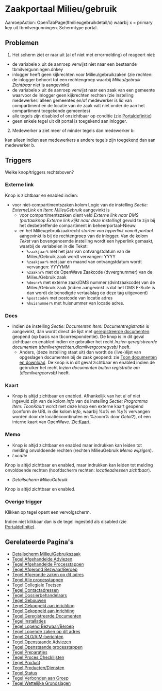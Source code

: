 # Zaakportaal Milieu/gebruik

AanroepAction: OpenTabPage(#milieugebruikdetail/x) waarbij x = primary key uit tbmilvergunningen.
Schermtype portal.

## Problemen

1. Het scherm ziet er raar uit (al of niet met errormelding) of reageert niet:

- de variabele x uit de aanroep verwijst niet naar een bestaande tbmilvergunningen.dnkey
- inlogger heeft geen kijkrechten voor Milieu/gebruikzaken (zie rechten: de inlogger behoort tot een rechtengroep waarbij _Milieu/gebruik Zichtbaar_ niet is aangevinkt)
- de variabele x uit de aanroep verwijst naar een zaak van een gemeente waarvoor de inlogger geen kijkrechten rechten (zie instelling medewerker: alleen gemeentes en/of medewerker is lid van compartiment en de locatie van de zaak valt niet onder de aan het compartiment toegekende gemeentes)
- alle tegels zijn disabled of onzichtbaar op conditie (zie [Portaldefinitie](../../../instellen_inrichten/portaldefinitie/README.md))
- geen enkele tegel uit dit portal is toegekend aan inlogger.

2. Medewerker a ziet meer of minder tegels dan medewerker b:

kan alleen indien aan medewerkers a andere tegels zijn toegekend dan aan medewerker b.

## Triggers

Welke knop/triggers rechtsboven?

### Externe link

Knop is zichtbaar en enabled indien:

- voor niet-compartimentszaken kolom Logic van de instelling _Sectie: ExterneLink_ en _Item: MilieuGebruik_ aangevinkt is
  - voor compartimentszaken dient veld _Externe link naar DMS (portaalknop Externe link kijkt naar deze instelling)_ gevuld te zijn bij het desbetreffende compartiment in beheerportaal-Nieuw
  - en het Milieugebruikzaakrecht _starten van hyperlink vanuit portaal_ aangevinkt is bij de rechtengroep van de inlogger. Van de kolom _Tekst_ van bovengenoemde instelling wordt een hyperlink gemaakt, waarbij de variabelen in die Tekst:
    - `%zaakjaar%` met het jaar van ontvangstdatum van de Milieu/Gebruik zaak wordt vervangen: YYYY
    - `%zaakjaar%` met jaar en maand van ontvangstdatum wordt vervangen: YYYYMM
    - `%zaaknr%` met de OpenWave Zaakcode (dvvergnummer) van de Milieu/Gebruik zaak
    - `%dmsnr%` met externe zaak/DMS nummer (dvintzaakcode) van de Milieu/Gebruik zaak (indien aangevinkt is dat het DMS E-Suite is dan wordt de benodigde vertaalslag op deze tag uitgevoerd)
    - `%postcode%` met postcode van locatie adres
    - `%huisnummer%` met huisnummer van locatie adres.

### Docs

- Indien de instelling _Sectie: Documenten Item: Documentregistratie_ is aangevinkt, dan wordt direct de lijst met [geregistreerde documenten](/probleemoplossing/module_overstijgende_schermen/geregistreerde_documenten/README.md) geopend (op basis van tbcorrespondentie). De knop is in dit geval zichtbaar en enabled indien de gebruiker het recht _Inzien geregistreerde documenten (tbmilvergrechten.dlcmilvergcorregvsb)_ heeft.
  - Anders, (deze instelling staat uit) dan wordt de (live-)lijst van opgeslagen documenten bij de zaak geopend: zie [Toon documenten en download](../programmablokken/toon_documenten_en_download.md). De knop is in dit geval zichtbaar en enabled indien de gebruiker het recht _Inzien documenten buiten registratie om (dlcmilvergcorvsb)_ heeft.

### Kaart

- Knop is altijd zichtbaar en enabled. Afhankelijk van het al of niet ingevuld zijn van de kolom _Info_ van de instelling _Sectie: Programma Item: ToonKaart_ wordt met deze knop een externe kaart geopend (conform de URL in die kolom _Info_, waarbij %x% en %y% vervangen worden door de locatiecoordinaten en %zoom% door _Getal2_), of een interne kaart van OpenWave. Zie:[Kaart](/probleemoplossing/module_overstijgende_schermen/kaart.md).

### Memo

- Knop is altijd zichtbaar en enabled maar indrukken kan leiden tot melding onvoldoende rechten (rechten MilieuGebruik _Memo wijzigen_).
- _Locatie_

Knop is altijd zichtbaar en enabled, maar indrukken kan leiden tot melding onvoldoende rechten (hoofdscherm rechten: _locatieadressen zichtbaar_).

- _Detailscherm MilieuGebruik_

Knop is altijd zichtbaar en enabled.

### Overige trigger

Klikken op tegel opent een vervolgscherm.

Indien niet klikbaar dan is de tegel ingesteld als disabled (zie [Portaldefinitie](../../../instellen_inrichten/portaldefinitie/README.md)).

## Gerelateerde Pagina's

- [Detailscherm Milieu/Gebruikszaak](detailscherm_milieu_gebruikszaken.md)
- [Tegel Afgehandelde Adviezen](tegel_afgehandelde_adviezen.md)
- [Tegel Afgehandelde Processtappen](tegel_afgehandelde_processtappen.md)
- [Tegel Afgerond Bezwaar/Beroep](tegel_afgerond_bezwaar_beroep.md)
- [Tegel Afgeronde zaken op dit adres](tegel_afgesloten_zaken_op_dit_adres.md)
- [Tegel Alle processtappen](tegel_alle_processtappen.md)
- [Tegel Collegiale Toetsen](tegel_collegiale_toetsen.md)
- [Tegel Contactadressen](tegel_contactadressen.md)
- [Tegel Dossierbehandelaars](tegel_dossierbehandelaars.md)
- [Tegel Gebouwen](tegel_gebouwen.md)
- [Tegel Gekoppeld aan inrichting](tegel_gekoppeld_aan_inrichting.md)
- [Tegel Gekoppeld aan inrichting](/probleemoplossing/portalen_en_moduleschermen/zaakportaal_milieu_gebruik.md)
- [Tegel Geregistreerde Documenten](tegel_geregistreerde_documenten.md)
- [Tegel Installaties](tegel_installaties.md)
- [Tegel Lopend Bezwaar/Beroep](tegel_lopend_bezwaar_beroep.md)
- [Tegel Lopende zaken op dit adres](tegel_lopende_zaken_op_dit_adres.md)
- [Tegel OLO/AIM-berichten](tegel_olo-aim-berichten.md)
- [Tegel Openstaande Adviezen](tegel_openstaande_adviezen.md)
- [Tegel Openstaande processtappen](tegel_openstaande_processtappen.md)
- [Tegel Preparaties](tegel_preparaties.md)
- [Tegel Proces Checklijsten](tegel_proces_checklijsten.md)
- [Tegel Product](tegel_product.md)
- [Tegel Producten/Diensten](tegel_producten_diensten.md)
- [Tegel Status](tegel_status.md)
- [Tegel Verbonden aan Groep](tegel_verbonden_aan_groep.md)
- [Tegel Wettelijke Grondslagen](tegel_wettelijke_grondslagen.md)
